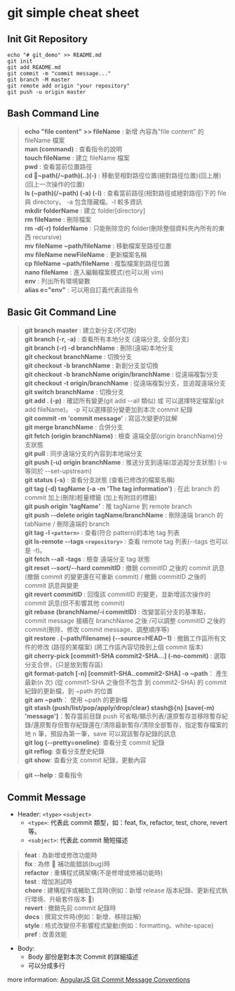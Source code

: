 # git simple cheat sheet

## Init Git Repository

```
echo "# git_demo" >> README.md
git init
git add README.md
git commit -m "commit message..."
git branch -M master
git remote add origin "your repository"
git push -u origin master
```

## Bash Command Line

> **echo "file content" >> fileName** : 新增 內容為"file content" 的 fileName 檔案  
> **man (command)** : 查看指令的說明  
> **touch fileName** : 建立 fileName 檔案  
> **pwd** : 查看當前位置路徑  
> **cd ~path(/~path)(..)(-)** : 移動至相對路徑位置(絕對路徑位置)(回上層)(回上一次操作的位置)  
> **ls (~path)(/~path) (-a) (-l)** : 查看當前路徑(相對路徑或絕對路徑)下的 file 與 directory。 -a 包含隱藏檔。-l 較多資訊  
> **mkdir folderName** : 建立 folder[directory]  
> **rm fileName** : 刪除檔案  
> **rm -d(-r) folderName** : 只能刪除空的 folder(刪除整個資料夾內所有的東西 recursive)  
> **mv fileName ~path/fileName** : 移動檔案至路徑位置  
> **mv fileName newFileName** : 更新檔案名稱  
> **cp fileName ~path/fileName** : 複製檔案到路徑位置  
> **nano fileName** : 進入編輯檔案模式(也可以用 vim)  
> **env** : 列出所有環境變數  
> **alias e="env"** : 可以用自訂義代表該指令

## Basic Git Command Line

> **git branch master** : 建立新分支(不切換)  
> **git branch (-r, -a)** : 查看所有本地分支 (遠端分支, 全部分支)  
> **git branch (-r) -d branchName** : 刪除(遠端)本地分支  
> **git checkout branchName** : 切換分支  
> **git checkout -b branchName** : 新創分支並切換  
> **git checkout -b branchName origin/branchName** : 從遠端複製分支  
> **git checkout -t origin/branchName** : 從遠端複製分支，並追蹤遠端分支  
> **git switch branchName** : 切換分支  
> **git add . (-p)** : 確認所有變更(git add --all 類似) 或 可以選擇特定檔案(git add fileName)。 -p 可以選擇部分變更加到本次 commit 紀錄  
> **git commit -m 'commit message'** : 寫這次變更的註解  
> **git merge branchName** : 合併分支  
> **git fetch (origin branchName)** : 檢查 遠端全部(origin branchName)分支狀態  
> **git pull** : 同步遠端分支的內容到本地端分支  
> **git push (-u) origin branchName** : 推送分支到遠端(並追蹤分支狀態) (-u 等同於 --set-upstream)  
> **git status (-s)** : 查看分支狀態 (查看已修改的檔案名稱)  
> **git tag (-d) tagName (-a -m 'The tag information')** : 在此 branch 的 commit 加上(刪除)輕量標籤 (加上有附註的標籤)  
> **git push origin 'tagName'** : 推 tagName 到 remote branch  
> **git push --delete origin tagName/branchName** : 刪除遠端 branch 的 tabName / 刪除遠端的 branch  
> **git tag -l `<pattern>`** : 查看(符合 pattern)的本地 tag 列表  
> **git ls-remote --tags `<repository>`** : 查看 remote tag 列表(--tags 也可以是 -t)。  
> **git fetch --all -tags** : 檢查 遠端分支 tag 狀態  
> **git reset --sort/--hard commitID** : 撤銷 commitID 之後的 commit 訊息 (撤銷 commit 的變更還在可重新 commit) / 撤銷 commitID 之後的 commit 訊息與變更  
> **git revert commitID** : 回復該 commitID 的變更，並新增該次操作的 commit 訊息(但不影響其他 commit)  
> **git rebase (branchName/-i commitID)** : 改變當前分支的基準點，commit message 接續在 branchName 之後 /可以調整 commitID 之後的 commit(刪除、修改 commit message、調整順序等)  
> **git restore . (~path/filename) (--source=HEAD~1)** : 撤銷工作區所有文件的修改 (路徑的某檔案) (將工作區內容切換到上個 commit 版本)  
> **git cherry-pick [commit1-SHA commit2-SHA...] (-no-commit)** : 選取分支合併，(只是放到暫存區)  
> **git format-patch [-n] [commit1-SHA..commit2-SHA] -o ~path**： 產生最新(n 次) (從 commit1-SHA 之後但不包含 到 commit2-SHA) 的 commit 紀錄的更新檔，到 ~path 的位置  
> **git am ~path**： 使用 ~path 的更新檔  
> **git stash (push/list/pop/apply/drop/clear) stash@{n} [save(-m) 'message']**：暫存當前目錄 push 可省略/顯示列表/還原暫存並移除暫存紀錄/還原暫存但暫存紀錄還在/清除最新暫存/清除全部暫存，指定暫存檔案的地 n 筆，預設為第一筆，save 可以寫該暫存紀錄的訊息  
> **git log (--pretty=oneline)**: 查看分支 commit 紀錄  
> **git reflog**: 查看分支歷史紀錄  
> **git show**: 查看分支 commit 紀錄，更動內容

> **git --help** : 查看指令

## Commit Message

- Header: `<type>` `<subject>`
  - `<type>`: 代表此 commit 類型，如：feat, fix, refactor, test, chore, revert 等。
  - `<subject>`: 代表此 commit 簡短描述

> **feat** : 為新增或修改功能時  
> **fix** : 為修  補功能錯誤(bug)時  
> **refactor** : 重構程式碼架構(不是修增或修補功能時)  
> **test** : 增加測試時  
> **chore** : 建構程序或輔助工具時(例如：新增 release 版本紀錄、更新程式執行環境、升級套件版本 )  
> **revert** : 撤銷先前 commit 紀錄時  
> **docs** : 撰寫文件時(例如：新增、移除註解)  
> **style** : 格式改變但不影響程式變動(例如：formatting、white-space)  
> **pref** : 改善效能

- Body:
  - Body 部份是對本次 Commit 的詳細描述
  - 可以分成多行

more information: [AngularJS Git Commit Message Conventions](https://docs.google.com/document/d/1QrDFcIiPjSLDn3EL15IJygNPiHORgU1_OOAqWjiDU5Y/edit#heading=h.uyo6cb12dt6w)
